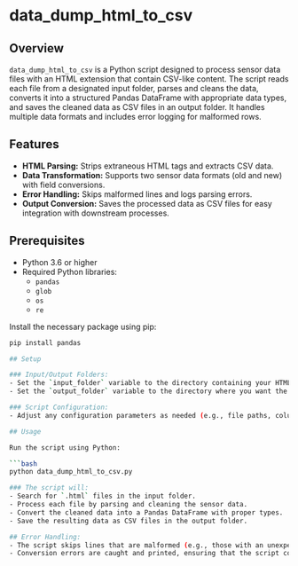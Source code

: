# data_dump_html_to_csv

## Overview

`data_dump_html_to_csv` is a Python script designed to process sensor data files with an HTML extension that contain CSV-like content. The script reads each file from a designated input folder, parses and cleans the data, converts it into a structured Pandas DataFrame with appropriate data types, and saves the cleaned data as CSV files in an output folder. It handles multiple data formats and includes error logging for malformed rows.

## Features

- **HTML Parsing:** Strips extraneous HTML tags and extracts CSV data.
- **Data Transformation:** Supports two sensor data formats (old and new) with field conversions.
- **Error Handling:** Skips malformed lines and logs parsing errors.
- **Output Conversion:** Saves the processed data as CSV files for easy integration with downstream processes.

## Prerequisites

- Python 3.6 or higher
- Required Python libraries:
  - `pandas`
  - `glob`
  - `os`
  - `re`

Install the necessary package using pip:

```bash
pip install pandas

## Setup

### Input/Output Folders:
- Set the `input_folder` variable to the directory containing your HTML sensor data files.
- Set the `output_folder` variable to the directory where you want the converted CSV files to be saved.

### Script Configuration:
- Adjust any configuration parameters as needed (e.g., file paths, column data types) directly in the script.

## Usage

Run the script using Python:

```bash
python data_dump_html_to_csv.py

### The script will:
- Search for `.html` files in the input folder.
- Process each file by parsing and cleaning the sensor data.
- Convert the cleaned data into a Pandas DataFrame with proper types.
- Save the resulting data as CSV files in the output folder.

## Error Handling:
- The script skips lines that are malformed (e.g., those with an unexpected number of columns) and logs these occurrences.
- Conversion errors are caught and printed, ensuring that the script continues processing other rows/files.
